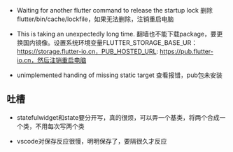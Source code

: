 * Waiting for another flutter command to release the startup lock
删除flutter/bin/cache/lockfile，如果无法删除，注销重启电脑

* This is taking an unexpectedly long time.
翻墙也不能下载package，要更换国内镜像。设置系统环境变量FLUTTER_STORAGE_BASE_UR：https://storage.flutter-io.cn，PUB_HOSTED_URL: https://pub.flutter-io.cn，然后注销重启电脑

* unimplemented handing of missing static target
查看报错，pub包未安装



## 吐槽

* statefulwidget和state要分开写，真的很烦，可以弄一个基类，将两个合成一个类，不用每次写两个类

* vscode对保存反应很慢，明明保存了，要隔很久才反应